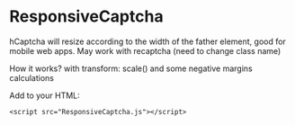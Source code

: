 # ResponsiveCaptcha

hCaptcha will resize according to the width of the father element, good for mobile web apps.
May work with recaptcha (need to change class name)

How it works? with transform: scale() and some negative margins calculations

Add to your HTML:

    <script src="ResponsiveCaptcha.js"></script>
